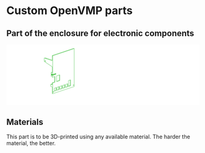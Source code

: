 # Custom OpenVMP parts
## Part of the enclosure for electronic components

[<img alt='Part of the enclosure for electronic components' src='https://github.com/openvmp/openvmp-models/blob/main/generated_files/parts/custom/enclosure-6.png'/>](https://github.com/openvmp/openvmp-models/blob/main/generated_files/parts/custom/enclosure-6.stl)

## Materials
This part is to be 3D-printed using any available material. The harder the material, the better.
